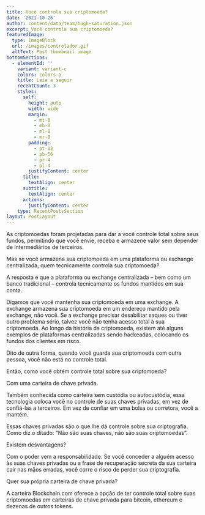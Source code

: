 ```yaml
---
title: Você controla sua criptomoeda?
date: '2021-10-26'
author: content/data/team/hugh-saturation.json
excerpt: Você controla sua criptomoeda?
featuredImage:
  type: ImageBlock
  url: /images/controlador.gif
  altText: Post thumbnail image
bottomSections:
  - elementId: ''
    variant: variant-c
    colors: colors-a
    title: Leia a seguir
    recentCount: 3
    styles:
      self:
        height: auto
        width: wide
        margin:
          - mt-0
          - mb-0
          - ml-0
          - mr-0
        padding:
          - pt-12
          - pb-56
          - pr-4
          - pl-4
        justifyContent: center
      title:
        textAlign: center
      subtitle:
        textAlign: center
      actions:
        justifyContent: center
    type: RecentPostsSection
layout: PostLayout
---
```

As criptomoedas foram projetadas para dar a você controle total sobre seus fundos, permitindo que você envie, receba e armazene valor sem depender de intermediários de terceiros.

Mas se você armazena sua criptomoeda em uma plataforma ou exchange centralizada, quem tecnicamente controla sua criptomoeda?

A resposta é que a plataforma ou exchange centralizada – bem como um banco tradicional – controla tecnicamente os fundos mantidos em sua conta.

Digamos que você mantenha sua criptomoeda em uma exchange. A exchange armazena sua criptomoeda em um endereço mantido pela exchange, não você. Se a exchange precisar desabilitar saques ou tiver outro problema sério, talvez você não tenha acesso total à sua criptomoeda. Ao longo da história da criptomoeda, existem até alguns exemplos de plataformas centralizadas sendo hackeadas, colocando os fundos dos clientes em risco.

Dito de outra forma, quando você guarda sua criptomoeda com outra pessoa, você não está no controle total.

Então, como você obtém controle total sobre sua criptomoeda?

Com uma carteira de chave privada.

Também conhecida como carteira sem custódia ou autocustódia, essa tecnologia coloca você no controle de suas chaves privadas, em vez de confiá-las a terceiros. Em vez de confiar em uma bolsa ou corretora, você a mantém.

Essas chaves privadas são o que lhe dá controle sobre sua criptografia. Como diz o ditado: “Não são suas chaves, não são suas criptomoedas”.

Existem desvantagens?

Com o poder vem a responsabilidade. Se você conceder a alguém acesso às suas chaves privadas ou a frase de recuperação secreta da sua carteira cair nas mãos erradas, você corre o risco de perder sua criptografia.

Quer sua própria carteira de chave privada?

A carteira Blockchain.com oferece a opção de ter controle total sobre suas criptomoedas em carteiras de chave privada para bitcoin, ethereum e dezenas de outros tokens.
